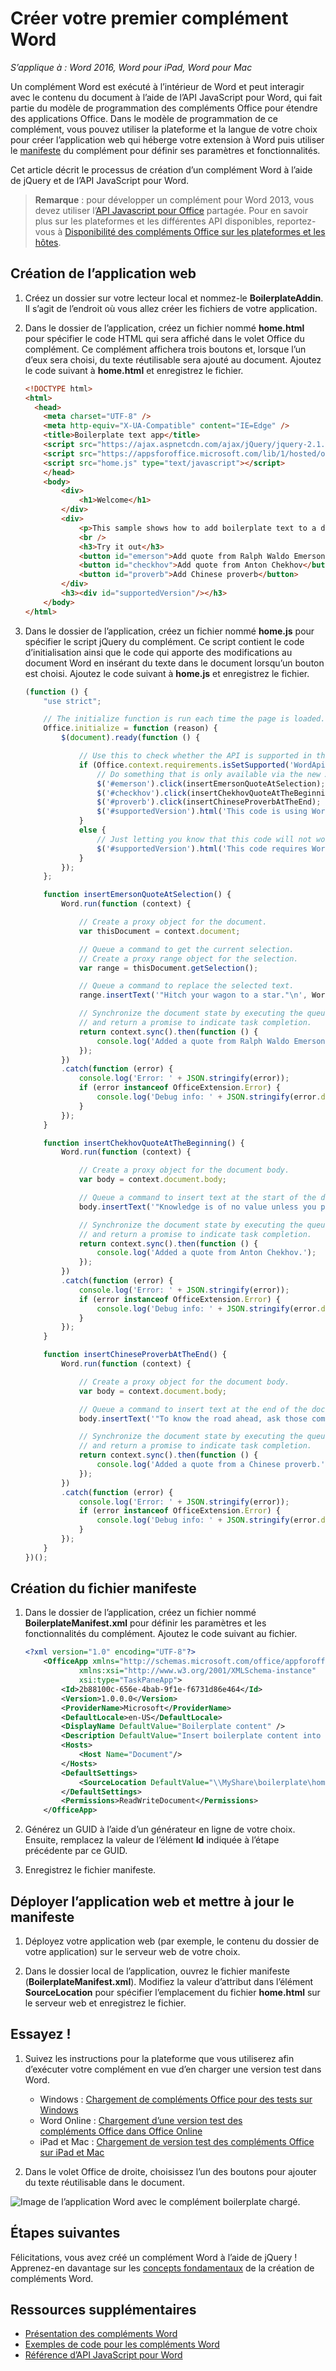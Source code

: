 # <a name="build-your-first-word-add-in"></a>Créer votre premier complément Word

_S’applique à : Word 2016, Word pour iPad, Word pour Mac_

Un complément Word est exécuté à l’intérieur de Word et peut interagir avec le contenu du document à l’aide de l’API JavaScript pour Word, qui fait partie du modèle de programmation des compléments Office pour étendre des applications Office. Dans le modèle de programmation de ce complément, vous pouvez utiliser la plateforme et la langue de votre choix pour créer l’application web qui héberge votre extension à Word puis utiliser le [manifeste](../../docs/overview/add-in-manifests.md) du complément pour définir ses paramètres et fonctionnalités.

Cet article décrit le processus de création d’un complément Word à l’aide de jQuery et de l’API JavaScript pour Word. 

> **Remarque** : pour développer un complément pour Word 2013, vous devez utiliser l’[API Javascript pour Office]( https://dev.office.com/docs/add-ins/word/word-add-ins-programming-overview#javascript-apis-for-word) partagée. Pour en savoir plus sur les plateformes et les différentes API disponibles, reportez-vous à [Disponibilité des compléments Office sur les plateformes et les hôtes](https://dev.office.com/add-in-availability). 

## <a name="create-the-web-app"></a>Création de l’application web 

1. Créez un dossier sur votre lecteur local et nommez-le **BoilerplateAddin**. Il s’agit de l’endroit où vous allez créer les fichiers de votre application.

2. Dans le dossier de l’application, créez un fichier nommé **home.html** pour spécifier le code HTML qui sera affiché dans le volet Office du complément. Ce complément affichera trois boutons et, lorsque l’un d’eux sera choisi, du texte réutilisable sera ajouté au document. Ajoutez le code suivant à **home.html** et enregistrez le fichier.

    ```html
    <!DOCTYPE html>
    <html>
      <head>
        <meta charset="UTF-8" />
        <meta http-equiv="X-UA-Compatible" content="IE=Edge" />
        <title>Boilerplate text app</title>
        <script src="https://ajax.aspnetcdn.com/ajax/jQuery/jquery-2.1.4.min.js"></script>
        <script src="https://appsforoffice.microsoft.com/lib/1/hosted/office.js" type="text/javascript"></script>
        <script src="home.js" type="text/javascript"></script>
        </head>
        <body>
            <div>
                <h1>Welcome</h1>
            </div>
            <div>
                <p>This sample shows how to add boilerplate text to a document by using the Word JavaScript API.</p>
                <br />
                <h3>Try it out</h3>
                <button id="emerson">Add quote from Ralph Waldo Emerson</button>
                <button id="checkhov">Add quote from Anton Chekhov</button>
                <button id="proverb">Add Chinese proverb</button>
            </div>
            <h3><div id="supportedVersion"/></h3>
        </body>
    </html>
    ```

3. Dans le dossier de l’application, créez un fichier nommé **home.js** pour spécifier le script jQuery du complément. Ce script contient le code d’initialisation ainsi que le code qui apporte des modifications au document Word en insérant du texte dans le document lorsqu’un bouton est choisi. Ajoutez le code suivant à **home.js** et enregistrez le fichier.

    ```javascript
    (function () {
        "use strict";

        // The initialize function is run each time the page is loaded.
        Office.initialize = function (reason) {
            $(document).ready(function () {

                // Use this to check whether the API is supported in the Word client.
                if (Office.context.requirements.isSetSupported('WordApi', 1.1)) {
                    // Do something that is only available via the new APIs
                    $('#emerson').click(insertEmersonQuoteAtSelection);
                    $('#checkhov').click(insertChekhovQuoteAtTheBeginning);
                    $('#proverb').click(insertChineseProverbAtTheEnd);
                    $('#supportedVersion').html('This code is using Word 2016 or greater.');
                }
                else {
                    // Just letting you know that this code will not work with your version of Word.
                    $('#supportedVersion').html('This code requires Word 2016 or greater.');
                }
            });
        };

        function insertEmersonQuoteAtSelection() {
            Word.run(function (context) {

                // Create a proxy object for the document.
                var thisDocument = context.document;

                // Queue a command to get the current selection.
                // Create a proxy range object for the selection.
                var range = thisDocument.getSelection();

                // Queue a command to replace the selected text.
                range.insertText('"Hitch your wagon to a star."\n', Word.InsertLocation.replace);

                // Synchronize the document state by executing the queued commands,
                // and return a promise to indicate task completion.
                return context.sync().then(function () {
                    console.log('Added a quote from Ralph Waldo Emerson.');
                });
            })
            .catch(function (error) {
                console.log('Error: ' + JSON.stringify(error));
                if (error instanceof OfficeExtension.Error) {
                    console.log('Debug info: ' + JSON.stringify(error.debugInfo));
                }
            });
        }

        function insertChekhovQuoteAtTheBeginning() {
            Word.run(function (context) {

                // Create a proxy object for the document body.
                var body = context.document.body;

                // Queue a command to insert text at the start of the document body.
                body.insertText('"Knowledge is of no value unless you put it into practice."\n', Word.InsertLocation.start);

                // Synchronize the document state by executing the queued commands,
                // and return a promise to indicate task completion.
                return context.sync().then(function () {
                    console.log('Added a quote from Anton Chekhov.');
                });
            })
            .catch(function (error) {
                console.log('Error: ' + JSON.stringify(error));
                if (error instanceof OfficeExtension.Error) {
                    console.log('Debug info: ' + JSON.stringify(error.debugInfo));
                }
            });
        }

        function insertChineseProverbAtTheEnd() {
            Word.run(function (context) {

                // Create a proxy object for the document body.
                var body = context.document.body;

                // Queue a command to insert text at the end of the document body.
                body.insertText('"To know the road ahead, ask those coming back."\n', Word.InsertLocation.end);

                // Synchronize the document state by executing the queued commands,
                // and return a promise to indicate task completion.
                return context.sync().then(function () {
                    console.log('Added a quote from a Chinese proverb.');
                });
            })
            .catch(function (error) {
                console.log('Error: ' + JSON.stringify(error));
                if (error instanceof OfficeExtension.Error) {
                    console.log('Debug info: ' + JSON.stringify(error.debugInfo));
                }
            });
        }
    })();
    ```

## <a name="create-the-manifest-file"></a>Création du fichier manifeste

1. Dans le dossier de l’application, créez un fichier nommé **BoilerplateManifest.xml** pour définir les paramètres et les fonctionnalités du complément. Ajoutez le code suivant au fichier. 

    ```xml
    <?xml version="1.0" encoding="UTF-8"?>
        <OfficeApp xmlns="http://schemas.microsoft.com/office/appforoffice/1.1"
                xmlns:xsi="http://www.w3.org/2001/XMLSchema-instance"
                xsi:type="TaskPaneApp">
            <Id>2b88100c-656e-4bab-9f1e-f6731d86e464</Id>
            <Version>1.0.0.0</Version>
            <ProviderName>Microsoft</ProviderName>
            <DefaultLocale>en-US</DefaultLocale>
            <DisplayName DefaultValue="Boilerplate content" />
            <Description DefaultValue="Insert boilerplate content into a Word document." />
            <Hosts>
                <Host Name="Document"/>
            </Hosts>
            <DefaultSettings>
                <SourceLocation DefaultValue="\\MyShare\boilerplate\home.html" />
            </DefaultSettings>
            <Permissions>ReadWriteDocument</Permissions>
        </OfficeApp>
    ```

2. Générez un GUID à l’aide d’un générateur en ligne de votre choix. Ensuite, remplacez la valeur de l’élément **Id** indiquée à l’étape précédente par ce GUID.

3. Enregistrez le fichier manifeste.

## <a name="deploy-the-web-app-and-update-the-manifest"></a>Déployer l’application web et mettre à jour le manifeste

1. Déployez votre application web (par exemple, le contenu du dossier de votre application) sur le serveur web de votre choix.

2. Dans le dossier local de l’application, ouvrez le fichier manifeste (**BoilerplateManifest.xml**). Modifiez la valeur d’attribut dans l’élément **SourceLocation** pour spécifier l’emplacement du fichier **home.html** sur le serveur web et enregistrez le fichier.

## <a name="try-it-out"></a>Essayez !

1. Suivez les instructions pour la plateforme que vous utiliserez afin d’exécuter votre complément en vue d’en charger une version test dans Word.

    - Windows : [Chargement de compléments Office pour des tests sur Windows](../testing/create-a-network-shared-folder-catalog-for-task-pane-and-content-add-ins.md)
    - Word Online : [Chargement d’une version test des compléments Office dans Office Online](../testing/sideload-office-add-ins-for-testing.md#sideload-an-office-add-in-on-office-online)
    - iPad et Mac : [Chargement de version test des compléments Office sur iPad et Mac](../testing/sideload-an-office-add-in-on-ipad-and-mac.md)

2. Dans le volet Office de droite, choisissez l’un des boutons pour ajouter du texte réutilisable dans le document.

![Image de l’application Word avec le complément boilerplate chargé.](../images/boilerplateAddin.png)

## <a name="next-steps"></a>Étapes suivantes

Félicitations, vous avez créé un complément Word à l’aide de jQuery ! Apprenez-en davantage sur les [concepts fondamentaux](word-add-ins-programming-overview.md) de la création de compléments Word.

## <a name="additional-resources"></a>Ressources supplémentaires

* [Présentation des compléments Word](word-add-ins-programming-overview.md)
* [Exemples de code pour les compléments Word](http://dev.office.com/code-samples#?filters=word,office%20add-ins)
* [Référence d’API JavaScript pour Word](http://dev.office.com/reference/add-ins/word/word-add-ins-reference-overview)